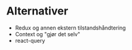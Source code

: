 # Alternativer

- Redux og annen ekstern tilstandshåndtering
- Context og "gjør det selv"
- react-query
